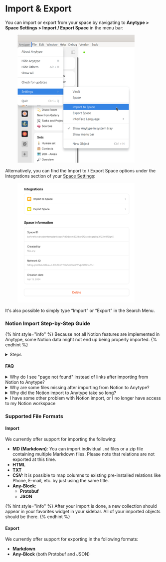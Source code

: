 # Import & Export

You can import or export from your space by navigating to **Anytype > Space Settings > Import / Export Space** in the menu bar:

<figure><img src="../../.gitbook/assets/image (83).png" alt="" width="375"><figcaption></figcaption></figure>

Alternatively, you can find the Import to / Export Space options under the Integrations section of your [Space Settings](space-settings.md):

<figure><img src="../../.gitbook/assets/image (82).png" alt="" width="375"><figcaption></figcaption></figure>

It's also possible to simply type “Import” or “Export” in the Search Menu.

### Notion Import Step-by-Step Guide

{% hint style="info" %}
Because not all Notion features are implemented in Anytype, some Notion data might not end up being properly imported.
{% endhint %}

<details>

<summary>Steps</summary>

**Step 1**

1.  **Open Settings & members.**\


    <figure><img src="../../.gitbook/assets/notion/1-1.png" alt="Open Settings &#x26; members" width="500"><figcaption></figcaption></figure>
2.  **Open My Connections and then click Develop or manage integrations.**\


    <figure><img src="../../.gitbook/assets/notion/1-2.png" alt="Open My Connections" width="500"><figcaption></figcaption></figure>
3.  **Click New integration or Create new integration.**\


    <figure><img src="../../.gitbook/assets/notion/1-3.png" alt="Create new integration" width="500"><figcaption></figcaption></figure>
4.  **Select your workspace and set a Name for the integration.**\


    <figure><img src="../../.gitbook/assets/notion/1-4.png" alt="Set Name for integration" width="500"><figcaption></figcaption></figure>
5. **Important!**\
   Go to **Capabilities** and select the following capabilities, then press **Save changes**:

* Read content
*   Read user information\


    <figure><img src="../../.gitbook/assets/notion/1-5.png" alt="Select capabilities" width="500"><figcaption></figcaption></figure>

6.  **Copy Internal Integration Secret** for connecting and importing your data.\


    <figure><img src="../../.gitbook/assets/notion/1-6.png" alt="Copy Internal Integration Secret" width="500"><figcaption></figcaption></figure>

**Step 2**

**Add the integration to the pages you want to import into Anytype.** Pages will be imported with all children documents.

1.  **Click on the three dots in the upper right corner, then click Connect to (you may need to scroll the menu).** Select your Anytype integration.\


    <figure><img src="../../.gitbook/assets/notion/2-1.png" alt="Connect to Anytype integration" width="500"><figcaption></figcaption></figure>
2. **Ensure you select all root pages** to avoid broken links in Anytype after the import.
3.  **Add the Integration to each page's connection** to ensure that the pages and their linked content are imported correctly.\


    <figure><img src="../../.gitbook/assets/notion/2-2.png" alt="Press Confirm" width="500"><figcaption></figcaption></figure>

**Step 3**

**Finalize the import and ensure a smooth process:**

1. **Paste your Internal Integration Token into Anytype.**
2. **Prepare for a smooth import:**

* Use a good internet connection, especially if you have a large number of files.
* Keep your computer plugged into power.
* Disable sleep mode on your computer to allow the import process to complete without interruptions.

</details>

#### FAQ

<details>

<summary>Why do I see "page not found" instead of links after importing from Notion to Anytype?</summary>

This issue occurs when you have links to pages that are not nested within your Notion workspace structure. These pages may not have been properly connected to the integration during the import, leading to broken links in Anytype.

**Solution:**

* **Check Page Connections:** Ensure that all pages in your Notion workspace are connected before starting the import process. If a page is not properly connected to the integration, it may not import correctly. See the Step 2 of the [Notion Import Step-by-Step Guide](import-export.md#notion-import-step-by-step-guide) for more details.
* **Repeat the import:** If a page did not import, add a missing Connection and repeat the import.

</details>

<details>

<summary>Why are some files missing after importing from Notion to Anytype?</summary>

There are two main reasons for missing files:

* **Missing Connection:** Make sure that the page containing the files in Notion is properly connected to the integration before import. If this connection is missing, the files may not be imported.
* **Slow Internet Connection:** If you have a slow internet connection and a large number of files, the links to these files might expire during the download process, resulting in missing files.

**Solution:**

* **Ensure Proper Connection:** Double-check that all pages and their respective files are connected in Notion before importing.
* **Use a Faster Internet Connection:** If possible, use a faster internet connection during the import process to prevent link expiration.
* **Manually Add Missing Files:** If files are missing after the import, you may need to manually upload them to Anytype.

</details>

<details>

<summary>Why did the Notion import to Anytype take so long?</summary>

The import process uses the Notion API to ensure data is transferred as accurately as possible. This method, though more reliable than exporting to Markdown, requires multiple queries. Over time, Notion may start rate-limiting these queries, leading to delays.

**Solution:**

* **Plug in Your Device:** Make sure your computer is plugged into a power source during the import.
* **Disable Sleep Mode:** Prevent your computer from going to sleep to allow the import process to continue uninterrupted.
* **Be Patient:** Allow the import process to run until it completes. It may take some time, especially if there is a large amount of data.

</details>

<details>

<summary>I have some other problem with Notion import, or I no longer have access to my Notion workspace</summary>

If you encounter issues with the Notion import (which works via the Notion API) or you lose full access to your Notion workspace, you can export your workspace from Notion as Markdown & CSV files and import them into Anytype using the Markdown import option.

Be aware that importing via Markdown & CSV files is more lossy compared to using the Notion API. This is because Notion’s way of linking documents and CSV files may not be fully preserved in the Markdown format, potentially leading to loss of structure or links between documents.

**Solution:**

* **Export from Notion:** In your Notion workspace, export your data as Markdown & CSV files.
* **Import into Anytype:** Use Anytype’s Markdown import feature to bring the exported content into your Anytype workspace.

</details>

### Supported File Formats

#### Import

We currently offer support for importing the following:

* **MD (Markdown)**: You can import individual `.md` files or a zip file containing multiple Markdown files. Please note that relations are not exported at this time.
* **HTML**
* **TXT**
* **CSV:** It is possible to map columns to existing pre-installed relations like Phone, E-mail, etc. by just using the same title.&#x20;
* **Any-Block**:
  * **Protobuf**
  * **JSON**

{% hint style="info" %}
After your import is done, a new collection should appear in your favorites widget in your sidebar. All of your imported objects should be there.
{% endhint %}

#### Export

We currently offer support for exporting in the following formats:

* **Markdown**
* **Any-Block** (both Protobuf and JSON)
